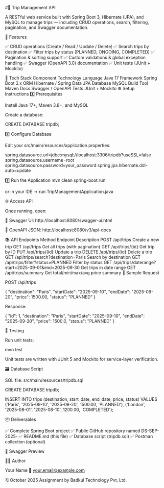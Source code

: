 
#🧳 Trip Management API

A RESTful web service built with Spring Boot 3, Hibernate (JPA), and MySQL to manage trips — including CRUD operations, search, filtering, pagination, and Swagger documentation.








🚀 Features

✅ CRUD operations (Create / Read / Update / Delete)
✅ Search trips by destination
✅ Filter trips by status (PLANNED, ONGOING, COMPLETED)
✅ Pagination & sorting support
✅ Custom validations & global exception handling
✅ Swagger (OpenAPI 3.0) documentation
✅ Unit tests (JUnit + Mockito)

🧠 Tech Stack
Component	Technology
Language	Java 17
Framework	Spring Boot 3.x
ORM	Hibernate / Spring Data JPA
Database	MySQL
Build Tool	Maven
Docs	Swagger / OpenAPI
Tests	JUnit + Mockito
⚙️ Setup Instructions
1️⃣ Prerequisites

Install Java 17+, Maven 3.8+, and MySQL

Create a database:

CREATE DATABASE tripdb;

2️⃣ Configure Database

Edit your src/main/resources/application.properties:

spring.datasource.url=jdbc:mysql://localhost:3306/tripdb?useSSL=false
spring.datasource.username=root
spring.datasource.password=your_password
spring.jpa.hibernate.ddl-auto=update

3️⃣ Run the Application
mvn clean spring-boot:run


or in your IDE → run TripManagementApplication.java

🌐 Access API

Once running, open:

🧭 Swagger UI: http://localhost:8080/swagger-ui.html

📄 OpenAPI JSON: http://localhost:8080/v3/api-docs

📚 API Endpoints
Method	Endpoint	Description
POST	/api/trips	Create a new trip
GET	/api/trips	Get all trips (with pagination)
GET	/api/trips/{id}	Get trip by ID
PUT	/api/trips/{id}	Update a trip
DELETE	/api/trips/{id}	Delete a trip
GET	/api/trips/search?destination=Paris	Search by destination
GET	/api/trips/filter?status=PLANNED	Filter by status
GET	/api/trips/daterange?start=2025-09-01&end=2025-09-30	Get trips in date range
GET	/api/trips/summary	Get total/min/max/avg price summary
🧾 Sample Request

POST /api/trips

{
  "destination": "Paris",
  "startDate": "2025-09-10",
  "endDate": "2025-09-20",
  "price": 1500.00,
  "status": "PLANNED"
}


Response:

{
  "id": 1,
  "destination": "Paris",
  "startDate": "2025-09-10",
  "endDate": "2025-09-20",
  "price": 1500.0,
  "status": "PLANNED"
}

🧪 Testing

Run unit tests:

mvn test


Unit tests are written with JUnit 5 and Mockito for service-layer verification.

🗃️ Database Script

SQL file: src/main/resources/tripdb.sql

CREATE DATABASE tripdb;

INSERT INTO trips (destination, start_date, end_date, price, status)
VALUES
('Paris', '2025-09-10', '2025-09-20', 1500.00, 'PLANNED'),
('London', '2025-08-01', '2025-08-10', 1200.00, 'COMPLETED');

📦 Deliverables

✅ Complete Spring Boot project
✅ Public GitHub repository named DS-SEP-2025-<RegistrationNumber>
✅ README.md (this file)
✅ Database script (tripdb.sql)
✅ Postman collection (optional)

📸 Swagger Preview

👨‍💻 Author

Your Name
📧 your.email@example.com

🗓️ October 2025
Assignment by Badkul Technology Pvt. Ltd.
